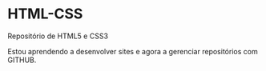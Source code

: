 # HTML-CSS
 Repositório de HTML5 e CSS3

Estou aprendendo a desenvolver sites e agora a gerenciar repositórios com GITHUB.

<a> </a>